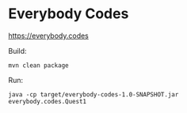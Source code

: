 # Everybody Codes

https://everybody.codes

Build:

```shell
mvn clean package
```

Run:
```shell
java -cp target/everybody-codes-1.0-SNAPSHOT.jar everybody.codes.Quest1
```
